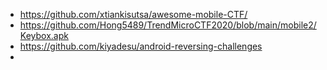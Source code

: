 - https://github.com/xtiankisutsa/awesome-mobile-CTF/
- https://github.com/Hong5489/TrendMicroCTF2020/blob/main/mobile2/Keybox.apk
- https://github.com/kiyadesu/android-reversing-challenges
- 